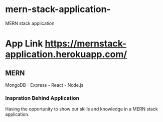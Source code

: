 # mern-stack-application-
MERN stack application

# App Link https://mernstack-application.herokuapp.com/

## MERN 
MongoDB - Express - React - Node.js

### Inspration Behind Application 
Having the opportunity to show our skills and knowledge in a MERN stack application. 
